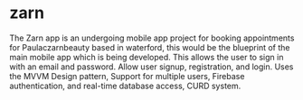 # zarn
The Zarn app is an undergoing mobile app project for booking appointments for Paulaczarnbeauty based in waterford,
this would be the blueprint of the main mobile app which is being developed.
This allows the user to sign in with an email and password.
Allow user signup, registration, and login.
Uses the MVVM Design pattern,
Support for multiple users, Firebase authentication, and real-time database access,
CURD system.
